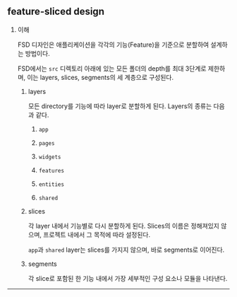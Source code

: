 ## feature-sliced design

1. 이해

   FSD 디자인은 애플리케이션을 각각의 기능(Feature)을 기준으로 분할하여 설계하는 방법이다.

   FSD에서는 `src` 디렉토리 아래에 있는 모든 폴더의 depth를 최대 3단계로 제한하며, 이는 layers, slices, segments의 세 계층으로 구성된다.

   1. layers

      모든 directory를 기능에 따라 layer로 분할하게 된다. Layers의 종류는 다음과 같다.

      1. `app`

      2. `pages`

      3. `widgets`

      4. `features`

      5. `entities`

      6. `shared`

   2. slices

      각 layer 내에서 기능별로 다시 분할하게 된다. Slices의 이름은 정해져있지 않으며, 프로젝트 내에서 그 목적에 따라 설정된다.

      `app`과 `shared` layer는 slices를 가지지 않으며, 바로 segments로 이어진다.

   3. segments

      각 slice로 포함된 한 기능 내에서 가장 세부적인 구성 요소나 모듈을 나타낸다.

---
